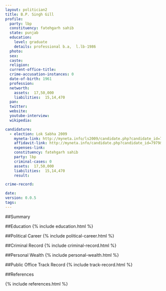 ```yaml
---
layout: politician2
title: B.P. Singh Gill
profile: 
  party: lbp
  constituency: fatehgarh sahib
  state: punjab
  education: 
    level: graduate
    details: professional b.a,  l.lb-1986
  photo: 
  sex: 
  caste: 
  religion: 
  current-office-title: 
  crime-accusation-instances: 0
  date-of-birth: 1961
  profession: 
  networth: 
    assets:  17,50,000
    liabilities:  15,14,470
  pan: 
  twitter: 
  website: 
  youtube-interview: 
  wikipedia: 

candidature: 
  - election: Lok Sabha 2009
    myneta-link: http://myneta.info/ls2009/candidate.php?candidate_id=7979
    affidavit-link: http://myneta.info/candidate.php?candidate_id=7979&scan=original
    expenses-link: 
    constituency: fatehgarh sahib 
    party: lbp
    criminal-cases: 0
    assets:  17,50,000
    liabilities:  15,14,470
    result:  

crime-record: 

date: 
version: 0.0.5
tags: 
---
```

##Summary


##Education
{% include education.html %}


##Political Career
{% include political-career.html %}


##Criminal Record
{% include criminal-record.html %}


##Personal Wealth
{% include personal-wealth.html %}


##Public Office Track Record
{% include track-record.html %}


##References


{% include references.html %}